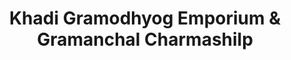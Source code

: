 ---
title: "Khadi Gramodhyog Emporium & Gramanchal Charmashilp"
url: /prayagraj/khadi-gramodhyog-emporium-und-gramanchal-charmashilp/
shop: Kleidung
---